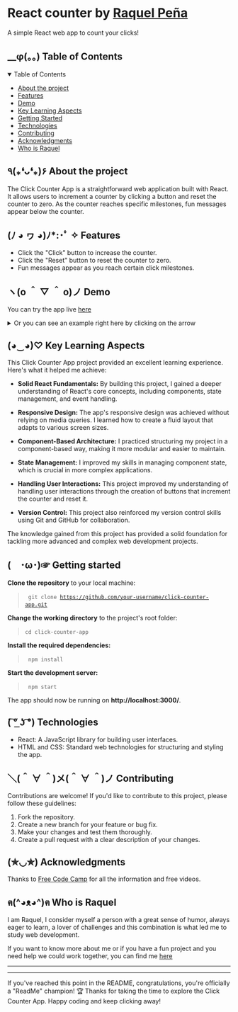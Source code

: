 # React counter by [Raquel Peña](https://www.linkedin.com/in/raquel-pe-go/)

A simple React web app to count your clicks!

<h2 id="table-of-contents"> __φ(。。)  Table of Contents</h2>

<details open="open">
  <summary>Table of Contents</summary>

- [About the project](#about-the-project)
- [Features](#features)
- [Demo](#demo)
- [Key Learning Aspects](#key-learning-aspects)
- [Getting Started](#getting-started)
- [Technologies](#technologies)
- [Contributing](#contributing)
- [Acknowledgments](#acknowledgments)
- [Who is Raquel](#who-is-raquel)
</details>

## ٩(⁎❛ᴗ❛⁎)۶ About the project

The Click Counter App is a straightforward web application built with React. It allows users to increment a counter by clicking a button and reset the counter to zero. As the counter reaches specific milestones, fun messages appear below the counter.

## (ﾉ ◕ ヮ ◕)ﾉ\*:･ﾟ ✧ Features

- Click the "Click" button to increase the counter.
- Click the "Reset" button to reset the counter to zero.
- Fun messages appear as you reach certain click milestones.

## ヽ(o ＾ ▽ ＾ o)ノ Demo

You can try the app live [here](https://rpg87.github.io/react-counter-click/)

<details> <summary>Or you can see an example right here by clicking on the arrow   </summary> 
<br>
<p align=center>
<img src='./src/images/counterGif.gif' width= 400px > </img> </p>
</details>

## (◕‿◕)♡ Key Learning Aspects

This Click Counter App project provided an excellent learning experience. Here's what it helped me achieve:

- **Solid React Fundamentals:** By building this project, I gained a deeper understanding of React's core concepts, including components, state management, and event handling.
- **Responsive Design:** The app's responsive design was achieved without relying on media queries. I learned how to create a fluid layout that adapts to various screen sizes.
- **Component-Based Architecture:** I practiced structuring my project in a component-based way, making it more modular and easier to maintain.
- **State Management:** I improved my skills in managing component state, which is crucial in more complex applications.

- **Handling User Interactions:** This project improved my understanding of handling user interactions through the creation of buttons that increment the counter and reset it.
- **Version Control:** This project also reinforced my version control skills using Git and GitHub for collaboration.

The knowledge gained from this project has provided a solid foundation for tackling more advanced and complex web development projects.

## (　･ω･)☞ Getting started

**Clone the repository** to your local machine:

> <code> git clone https://github.com/your-username/click-counter-app.git </code>

**Change the working directory** to the project's root folder:

> <code>cd click-counter-app </code>

**Install the required dependencies:**

> <code> npm install </code>

**Start the development server:**

> <code> npm start </code>

The app should now be running on **http://localhost:3000/**.

## ( ͠° ͟ʖ ͡°) Technologies

- React: A JavaScript library for building user interfaces.
- HTML and CSS: Standard web technologies for structuring and styling the app.

## ＼(＾ ∀ ＾)メ(＾ ∀ ＾)ノ Contributing

Contributions are welcome! If you'd like to contribute to this project, please follow these guidelines:

1. Fork the repository.
2. Create a new branch for your feature or bug fix.
3. Make your changes and test them thoroughly.
4. Create a pull request with a clear description of your changes.

## (✯◡✯) Acknowledgments

Thanks to [Free Code Camp](https://www.freecodecamp.org/) for all the information and free videos.

## ฅ(^◕ᴥ◕^)ฅ Who is Raquel

I am Raquel, I consider myself a person with a great sense of humor, always eager to learn, a lover of challenges and this combination is what led me to study web development.

If you want to know more about me or if you have a fun project and you need help we could work together, you can find me [here](https://www.linkedin.com/in/raquel-pe-go/)

---

---

If you've reached this point in the README, congratulations, you're officially a "ReadMe" champion! 🏆 Thanks for taking the time to explore the Click Counter App. Happy coding and keep clicking away!
